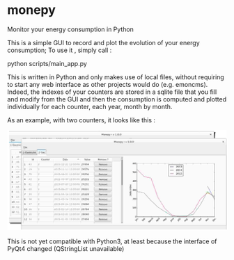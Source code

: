 # monepy
Monitor your energy consumption in Python

This is a simple GUI to record and plot the evolution of your energy consumption; To use it , simply call :

python scripts/main_app.py

This is written in Python and only makes use of local files, without requiring to start any web interface as other projects would do (e.g. emoncms). Indeed, the indexes of your counters are stored in a sqlite file that you fill and modify from the GUI and then the consumption is computed and plotted individually for each counter, each year, month by month. 

As an example, with two counters, it looks like this :


![Monepy screenshot](https://github.com/jeremyfix/monepy/raw/master/screenshot.png "Monepy Screenshot")

This is not yet compatible with Python3, at least because the interface of PyQt4 changed (QStringList unavailable)




